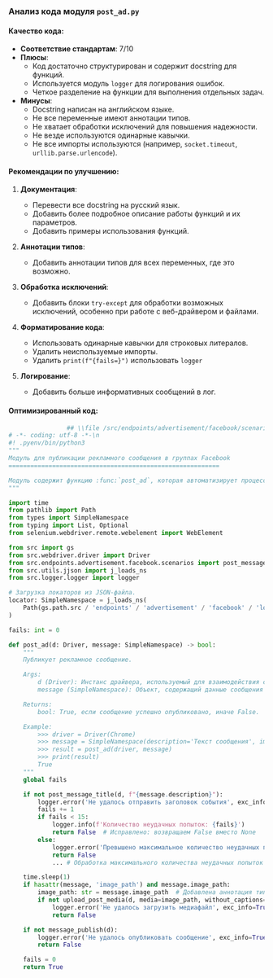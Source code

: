 ### **Анализ кода модуля `post_ad.py`**

#### **Качество кода**:
- **Соответствие стандартам**: 7/10
- **Плюсы**:
  - Код достаточно структурирован и содержит docstring для функций.
  - Используется модуль `logger` для логирования ошибок.
  - Четкое разделение на функции для выполнения отдельных задач.
- **Минусы**:
  - Docstring написан на английском языке.
  - Не все переменные имеют аннотации типов.
  - Не хватает обработки исключений для повышения надежности.
  - Не везде используются одинарные кавычки.
  - Не все импорты используются (например, `socket.timeout`, `urllib.parse.urlencode`).

#### **Рекомендации по улучшению**:

1.  **Документация**:
    *   Перевести все docstring на русский язык.
    *   Добавить более подробное описание работы функций и их параметров.
    *   Добавить примеры использования функций.

2.  **Аннотации типов**:
    *   Добавить аннотации типов для всех переменных, где это возможно.

3.  **Обработка исключений**:
    *   Добавить блоки `try-except` для обработки возможных исключений, особенно при работе с веб-драйвером и файлами.

4.  **Форматирование кода**:
    *   Использовать одинарные кавычки для строковых литералов.
    *   Удалить неиспользуемые импорты.
    *   Удалить `print(f"{fails=}")` использовать `logger`

5.  **Логирование**:
    *   Добавить больше информативных сообщений в лог.

#### **Оптимизированный код**:

```python
                ## \\file /src/endpoints/advertisement/facebook/scenarios/post_ad.py
# -*- coding: utf-8 -*-\n
#! .pyenv/bin/python3
"""
Модуль для публикации рекламного сообщения в группах Facebook
==========================================================

Модуль содержит функцию :func:`post_ad`, которая автоматизирует процесс публикации рекламных сообщений в группах Facebook с использованием Selenium WebDriver.
"""

import time
from pathlib import Path
from types import SimpleNamespace
from typing import List, Optional
from selenium.webdriver.remote.webelement import WebElement

from src import gs
from src.webdriver.driver import Driver
from src.endpoints.advertisement.facebook.scenarios import post_message_title, upload_post_media, message_publish
from src.utils.jjson import j_loads_ns
from src.logger.logger import logger

# Загрузка локаторов из JSON-файла.
locator: SimpleNamespace = j_loads_ns(
    Path(gs.path.src / 'endpoints' / 'advertisement' / 'facebook' / 'locators' / 'post_message.json')
)

fails: int = 0

def post_ad(d: Driver, message: SimpleNamespace) -> bool:
    """
    Публикует рекламное сообщение.

    Args:
        d (Driver): Инстанс драйвера, используемый для взаимодействия с веб-страницей.
        message (SimpleNamespace): Объект, содержащий данные сообщения (описание, путь к изображению).

    Returns:
        bool: True, если сообщение успешно опубликовано, иначе False.

    Example:
        >>> driver = Driver(Chrome)
        >>> message = SimpleNamespace(description='Текст сообщения', image_path='path/to/image.jpg')
        >>> result = post_ad(driver, message)
        >>> print(result)
        True
    """
    global fails

    if not post_message_title(d, f"{message.description}"):
        logger.error('Не удалось отправить заголовок события', exc_info=True)
        fails += 1
        if fails < 15:
            logger.info(f'Количество неудачных попыток: {fails}')
            return False  # Исправлено: возвращаем False вместо None
        else:
            logger.error('Превышено максимальное количество неудачных попыток')
            return False
            ... # Обработка максимального количества неудачных попыток

    time.sleep(1)
    if hasattr(message, 'image_path') and message.image_path:
        image_path: str = message.image_path  # Добавлена аннотация типа
        if not upload_post_media(d, media=image_path, without_captions=True):
            logger.error('Не удалось загрузить медиафайл', exc_info=True)
            return False

    if not message_publish(d):
        logger.error('Не удалось опубликовать сообщение', exc_info=True)
        return False

    fails = 0
    return True